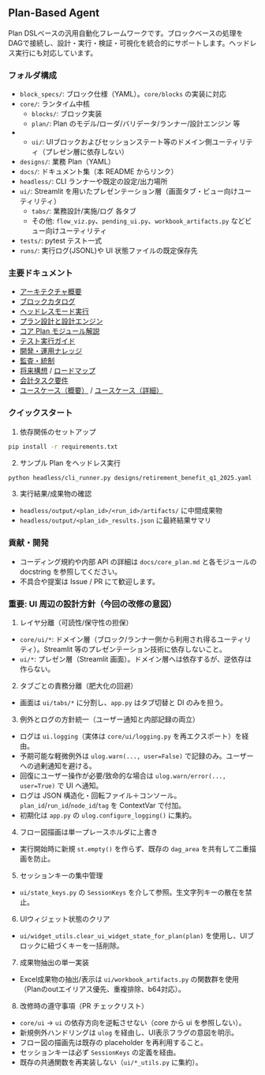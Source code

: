 ## Plan-Based Agent

Plan DSLベースの汎用自動化フレームワークです。ブロックベースの処理をDAGで接続し、設計・実行・検証・可視化を統合的にサポートします。ヘッドレス実行にも対応しています。

### フォルダ構成

- `block_specs/`: ブロック仕様（YAML）。`core/blocks` の実装に対応
- `core/`: ランタイム中核
  - `blocks/`: ブロック実装
  - `plan/`: Plan のモデル/ローダ/バリデータ/ランナー/設計エンジン 等
-  - `ui/`: UIブロックおよびセッションステート等のドメイン側ユーティリティ（プレゼン層に依存しない）
- `designs/`: 業務 Plan（YAML）
- `docs/`: ドキュメント集（本 README からリンク）
- `headless/`: CLI ランナーや既定の設定/出力場所
- `ui/`: Streamlit を用いたプレゼンテーション層（画面タブ・ビュー向けユーティリティ）
  - `tabs/`: 業務設計/実施/ログ 各タブ
  - その他: `flow_viz.py`、`pending_ui.py`、`workbook_artifacts.py` などビュー向けユーティリティ
- `tests/`: pytest テスト一式
- `runs/`: 実行ログ(JSONL)や UI 状態ファイルの既定保存先

### 主要ドキュメント

- [アーキテクチャ概要](docs/architecture.md)
- [ブロックカタログ](docs/block_catalog.md)
- [ヘッドレスモード実行](docs/headless_mode.md)
- [プラン設計と設計エンジン](docs/design.md)
- [コア Plan モジュール解説](docs/core_plan.md)
- [テスト実行ガイド](docs/testing.md)
- [開発・運用ナレッジ](docs/knowledge.md)
- [監査・統制](docs/audit_and_controls.md)
- [将来構想](docs/future_vision.md) / [ロードマップ](docs/roadmap.md)
- [会計タスク要件](docs/accounting_tasks_requirements.md)
- [ユースケース（概要）](docs/use_cases.md) / [ユースケース（詳細）](docs/use_cases_detailed.md)

### クイックスタート

1) 依存関係のセットアップ

```bash
pip install -r requirements.txt
```

2) サンプル Plan をヘッドレス実行

```bash
python headless/cli_runner.py designs/retirement_benefit_q1_2025.yaml --headless -v
```

3) 実行結果/成果物の確認

- `headless/output/<plan_id>/<run_id>/artifacts/` に中間成果物
- `headless/output/<plan_id>_results.json` に最終結果サマリ

### 貢献・開発

- コーディング規約や内部 API の詳細は `docs/core_plan.md` と各モジュールの docstring を参照してください。
- 不具合や提案は Issue / PR にて歓迎します。

### 重要: UI 周辺の設計方針（今回の改修の意図）

1) レイヤ分離（可読性/保守性の担保）
- `core/ui/*`: ドメイン層（ブロック/ランナー側から利用され得るユーティリティ）。Streamlit 等のプレゼンテーション技術に依存しないこと。
- `ui/*`: プレゼン層（Streamlit 画面）。ドメイン層へは依存するが、逆依存は作らない。

2) タブごとの責務分離（肥大化の回避）
- 画面は `ui/tabs/*` に分割し、`app.py` はタブ切替と DI のみを担う。

3) 例外とログの方針統一（ユーザー通知と内部記録の両立）
- ログは `ui.logging`（実体は `core/ui/logging.py` を再エクスポート）を経由。
- 予期可能な軽微例外は `ulog.warn(..., user=False)` で記録のみ。ユーザーへの過剰通知を避ける。
- 回復にユーザー操作が必要/致命的な場合は `ulog.warn/error(..., user=True)` で UI へ通知。
- ログは JSON 構造化・回転ファイル＋コンソール。`plan_id`/`run_id`/`node_id`/`tag` を ContextVar で付加。
- 初期化は `app.py` の `ulog.configure_logging()` に集約。

4) フロー図描画は単一プレースホルダに上書き
- 実行開始時に新規 `st.empty()` を作らず、既存の `dag_area` を共有して二重描画を防止。

5) セッションキーの集中管理
- `ui/state_keys.py` の `SessionKeys` を介して参照。生文字列キーの散在を禁止。

6) UIウィジェット状態のクリア
- `ui/widget_utils.clear_ui_widget_state_for_plan(plan)` を使用し、UIブロックに紐づくキーを一括削除。

7) 成果物抽出の単一実装
- Excel成果物の抽出/表示は `ui/workbook_artifacts.py` の関数群を使用（Planのoutエイリアス優先、重複排除、b64対応）。

8) 改修時の遵守事項（PR チェックリスト）
- `core/ui` → `ui` の依存方向を逆転させない（core から ui を参照しない）。
- 新規例外ハンドリングは `ulog` を経由し、UI表示フラグの意図を明示。
- フロー図の描画先は既存の placeholder を再利用すること。
- セッションキーは必ず `SessionKeys` の定義を経由。
- 既存の共通関数を再実装しない（`ui/*_utils.py` に集約）。


